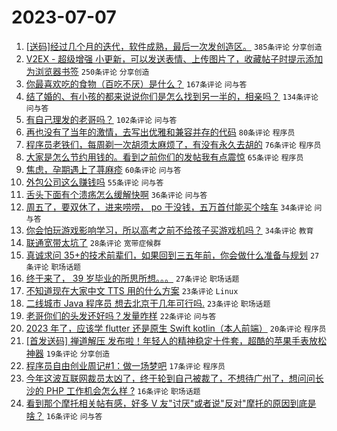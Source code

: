 # 2023-07-07

1. [[送码]经过几个月的迭代，软件成熟，最后一次发创造区。](https://www.v2ex.com/t/954786) `385条评论` `分享创造`
1. [V2EX - 超级增强 小更新，可以发送表情、上传图片了，收藏帖子时提示添加为浏览器书签](https://www.v2ex.com/t/954772) `250条评论` `分享创造`
1. [你最喜欢吃的食物（百吃不厌）是什么？](https://www.v2ex.com/t/954826) `167条评论` `问与答`
1. [结了婚的、有小孩的都来说说你们是怎么找到另一半的，相亲吗？](https://www.v2ex.com/t/954745) `134条评论` `问与答`
1. [有自己理发的老哥吗？](https://www.v2ex.com/t/954763) `102条评论` `问与答`
1. [再也没有了当年的激情，去写出优雅和兼容并存的代码](https://www.v2ex.com/t/954784) `80条评论` `程序员`
1. [程序员老铁们，每周剃一次胡须太麻烦了，有没有永久去胡的](https://www.v2ex.com/t/954900) `76条评论` `程序员`
1. [大家是怎么节约用钱的。看到之前你们的发帖我有点震惊](https://www.v2ex.com/t/954851) `65条评论` `程序员`
1. [焦虑，孕期遇上了荨麻疹](https://www.v2ex.com/t/954730) `60条评论` `问与答`
1. [外包公司这么赚钱吗](https://www.v2ex.com/t/954760) `55条评论` `问与答`
1. [舌头下面有个溃疡怎么缓解快啊](https://www.v2ex.com/t/954917) `36条评论` `问与答`
1. [周五了，要双休了，进来唠唠， po 于没钱，五万首付能买个啥车](https://www.v2ex.com/t/954879) `34条评论` `问与答`
1. [你会怕玩游戏影响学习，所以高考之前不给孩子买游戏机吗？](https://www.v2ex.com/t/954812) `34条评论` `教育`
1. [联通宽带太坑了](https://www.v2ex.com/t/954814) `28条评论` `宽带症候群`
1. [真诚求问 35+的技术前辈们，如果回到三五年前，你会做什么准备与规划](https://www.v2ex.com/t/954798) `27条评论` `职场话题`
1. [终于来了， 39 岁毕业的所思所想。。。](https://www.v2ex.com/t/954792) `27条评论` `职场话题`
1. [不知道现在大家中文 TTS 用的什么方案](https://www.v2ex.com/t/954904) `23条评论` `Linux`
1. [二线城市 Java 程序员 想去北京干几年可行吗.](https://www.v2ex.com/t/954742) `23条评论` `职场话题`
1. [老哥你们的头发还好吗？发量咋样](https://www.v2ex.com/t/954833) `22条评论` `问与答`
1. [2023 年了，应该学 flutter 还是原生 Swift kotlin（本人前端）](https://www.v2ex.com/t/954860) `20条评论` `程序员`
1. [[首发送码] 禅道解压 发布啦！年轻人的精神稳定十件套，超酷的苹果手表放松神器](https://www.v2ex.com/t/954811) `19条评论` `分享创造`
1. [程序员自由创业周记#1：做一场梦吧](https://www.v2ex.com/t/954816) `17条评论` `程序员`
1. [今年这波互联网裁员太凶了，终于轮到自己被裁了，不想待广州了，想问问长沙的 PHP 工作机会怎么样 ?](https://www.v2ex.com/t/954922) `16条评论` `职场话题`
1. [看到那个摩托相关帖有感，好多 V 友"讨厌"或者说"反对"摩托的原因到底是啥？](https://www.v2ex.com/t/954881) `16条评论` `问与答`
